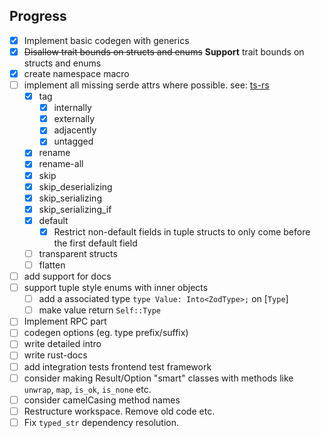 ## Progress 
- [x] Implement basic codegen with generics
- [x] ~~Disallow trait bounds on structs and enums~~ __Support__ trait bounds on structs and enums
- [x] create namespace macro
- [ ] implement all missing serde attrs where possible. see: [ts-rs](https://docs.rs/ts-rs/latest/ts_rs/)
  - [x] tag
    - [x] internally
    - [x] externally
    - [x] adjacently
    - [x] untagged
  - [x] rename
  - [x] rename-all
  - [x] skip
  - [x] skip_deserializing
  - [x] skip_serializing
  - [x] skip_serializing_if
  - [x] default
    - [x] Restrict non-default fields in tuple structs to only come before the first default field
  - [ ] transparent structs
  - [ ] flatten
- [ ] add support for docs
- [ ] support tuple style enums with inner objects
  - [ ] add a associated type `type Value: Into<ZodType>;` on [`Type`]
  - [ ] make value return `Self::Type`
- [ ] Implement RPC part
- [ ] codegen options (eg. type prefix/suffix)
- [ ] write detailed intro
- [ ] write rust-docs
- [ ] add integration tests frontend test framework
- [ ] consider making Result/Option "smart" classes with methods like `unwrap`, `map`, `is_ok`, `is_none` etc.
- [ ] consider camelCasing method names
- [ ] Restructure workspace. Remove old code etc.
- [ ] Fix `typed_str` dependency resolution.
